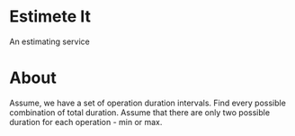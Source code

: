 # Estimete It

An estimating service

# About

Assume, we have a set of operation duration intervals.
Find every possible combination of total duration.
Assume that there are only two possible duration for each operation - min or max.
